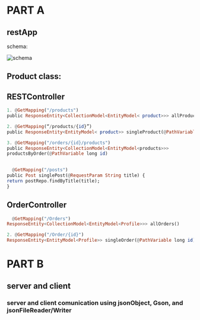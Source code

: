 # PART A
## restApp

schema:

![schema](https://user-images.githubusercontent.com/93195038/162620925-71a49998-1087-4970-b812-c649b7368580.jpg)


## Product class:

## RESTController

```Haskell
1. @GetMapping("/products")
public ResponseEntity<CollectionModel<EntityModel< product>>> allProducts()

2. @GetMapping(“/products/{id}”)
public ResponseEntity<EntityModel< product>> singleProduct(@PathVariable long id)

3. @GetMapping("/orders/{id}/products")
public ResponseEntity<CollectionModel<EntityModel<products>>>
productsByOrder(@PathVariable long id)

  
  @GetMapping("/posts")
public Post singlePost(@RequestParam String title) {
return postRepo.findByTitle(title);
}
``` 
  
## OrderController
```Haskell
  @GetMapping("/Orders")
ResponseEntity<CollectionModel<EntityModel<Profile>>> allOrders()

2. @GetMapping("/Order/{id}")
ResponseEntity<EntityModel<Profile>> singleOrder(@PathVariable long id)
 ``` 
 # PART B
## server and client
### server and client comunication using jsonObject, Gson, and jsonFileReader/Writer
